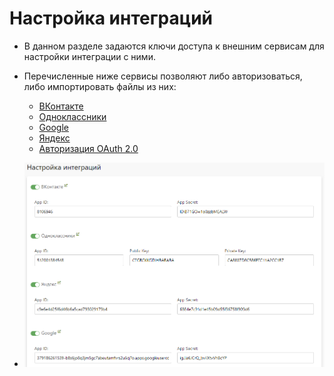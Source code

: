 # Настройка интеграций
* В данном разделе задаются ключи доступа к внешним сервисам для настройки интеграции с ними.

* Перечисленные ниже сервисы позволяют либо авторизоваться, либо импортировать файлы из них:
    + [ВКонтакте](/integration/socials?id=ВКонтакте)
    + [Одноклассники](/integration/socials?id=Одноклассники)
    + [Google](/integration/socials?id=google)
    + [Яндекс](/integration/socials?id=Яндекс)
    + [Авторизация OAuth 2.0](https://oauth.net/)
* ![](../_media/site/services.png)